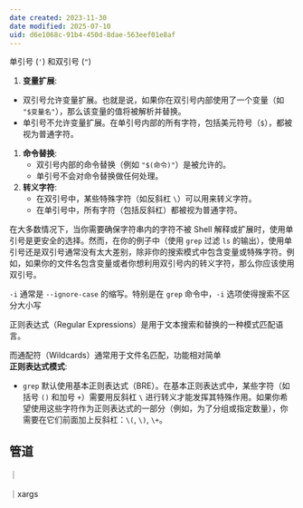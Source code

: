 ```yaml
---
date created: 2023-11-30
date modified: 2025-07-10
uid: d6e1068c-91b4-450d-8dae-563eef01e8af
---
```


单引号 (`'`) 和双引号 (`"`)  

1. **变量扩展**:  
- 双引号允许变量扩展。也就是说，如果你在双引号内部使用了一个变量（如 `"$变量名"`），那么该变量的值将被解析并替换。
- 单引号不允许变量扩展。在单引号内部的所有字符，包括美元符号（`$`），都被视为普通字符。
1. **命令替换**:
    - 双引号内部的命令替换（例如 `"$(命令)"`）是被允许的。
    - 单引号不会对命令替换做任何处理。
2. **转义字符**:
    - 在双引号中，某些特殊字符（如反斜杠 `\`）可以用来转义字符。
    - 在单引号中，所有字符（包括反斜杠）都被视为普通字符。

在大多数情况下，当你需要确保字符串内的字符不被 Shell 解释或扩展时，使用单引号是更安全的选择。然而，在你的例子中（使用 `grep` 过滤 `ls` 的输出），使用单引号还是双引号通常没有太大差别，除非你的搜索模式中包含变量或特殊字符。例如，如果你的文件名包含变量或者你想利用双引号内的转义字符，那么你应该使用双引号。

`-i` 通常是 `--ignore-case` 的缩写。特别是在 `grep` 命令中，`-i` 选项使得搜索不区分大小写

正则表达式（Regular Expressions）是用于文本搜索和替换的一种模式匹配语言。

而通配符（Wildcards）通常用于文件名匹配，功能相对简单  
**正则表达式模式**:

- `grep` 默认使用基本正则表达式（BRE）。在基本正则表达式中，某些字符（如括号 `()` 和加号 `+`）需要用反斜杠 `\` 进行转义才能发挥其特殊作用。如果你希望使用这些字符作为正则表达式的一部分（例如，为了分组或指定数量），你需要在它们前面加上反斜杠：`\(`, `\)`, `\+`。

## 管道

｜

｜xargs
